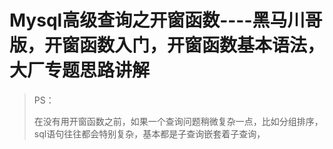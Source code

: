 # Mysql高级查询之开窗函数----黑马川哥版，开窗函数入门，开窗函数基本语法，大厂专题思路讲解

> PS：
>
> 在没有用开窗函数之前，如果一个查询问题稍微复杂一点，比如分组排序，sql语句往往都会特别复杂，基本都是子查询嵌套着子查询，

